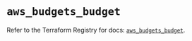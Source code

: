 # `aws_budgets_budget`

Refer to the Terraform Registry for docs: [`aws_budgets_budget`](https://registry.terraform.io/providers/hashicorp/aws/5.33.0/docs/resources/budgets_budget).

